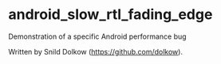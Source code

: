 android_slow_rtl_fading_edge
============================

Demonstration of a specific Android performance bug

Written by Snild Dolkow (https://github.com/dolkow).